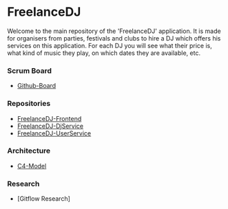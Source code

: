 # FreelanceDJ
Welcome to the main repository of the 'FreelanceDJ' application. It is made for organisers from parties, festivals and clubs to hire a DJ which offers his services on this application. For each DJ you will see what their price is, what kind of music they play, on which dates they are available, etc.

### Scrum Board
* [Github-Board](https://github.com/users/SteijnPloegmakers/projects/5)

### Repositories
* [FreelanceDJ-Frontend](https://github.com/SteijnPloegmakers/FreelanceDJ-Frontend)
* [FreelanceDJ-DjService](https://github.com/SteijnPloegmakers/FreelanceDJ-DjService)
* [FreelanceDJ-UserService](https://github.com/SteijnPloegmakers/FreelanceDJ-UserService)

### Architecture
* [C4-Model](https://github.com/SteijnPloegmakers/FreelanceDJ/wiki/C4-Model)

### Research
* [Gitflow Research]
